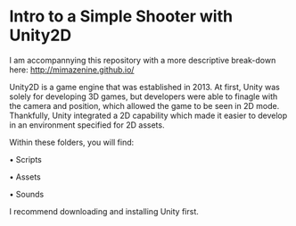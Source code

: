 Intro to a Simple Shooter with Unity2D
======================================
I am accompannying this repository with a more descriptive break-down here: http://mimazenine.github.io/

Unity2D is a game engine that was established in 2013. At first, Unity was solely for developing 3D games, but developers were able to finagle with the camera and position, which allowed the game to be seen in 2D mode. Thankfully, Unity integrated a 2D capability which made it easier to develop in an environment specified for 2D assets.

Within these folders, you will find:

•	Scripts

•	Assets

•	Sounds

I recommend downloading and installing Unity first.

